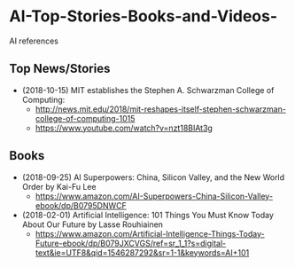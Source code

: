 # AI-Top-Stories-Books-and-Videos-
AI references

## Top News/Stories
- (2018-10-15) MIT establishes the Stephen A. Schwarzman College of Computing: 
  - http://news.mit.edu/2018/mit-reshapes-itself-stephen-schwarzman-college-of-computing-1015
  - https://www.youtube.com/watch?v=nzt18BIAt3g

## Books
- (2018-09-25) AI Superpowers: China, Silicon Valley, and the New World Order by Kai-Fu Lee
    - https://www.amazon.com/AI-Superpowers-China-Silicon-Valley-ebook/dp/B0795DNWCF 
- (2018-02-01) Artificial Intelligence: 101 Things You Must Know Today About Our Future by Lasse Rouhiainen
    - https://www.amazon.com/Artificial-Intelligence-Things-Today-Future-ebook/dp/B079JXCVGS/ref=sr_1_1?s=digital-text&ie=UTF8&qid=1546287292&sr=1-1&keywords=AI+101

